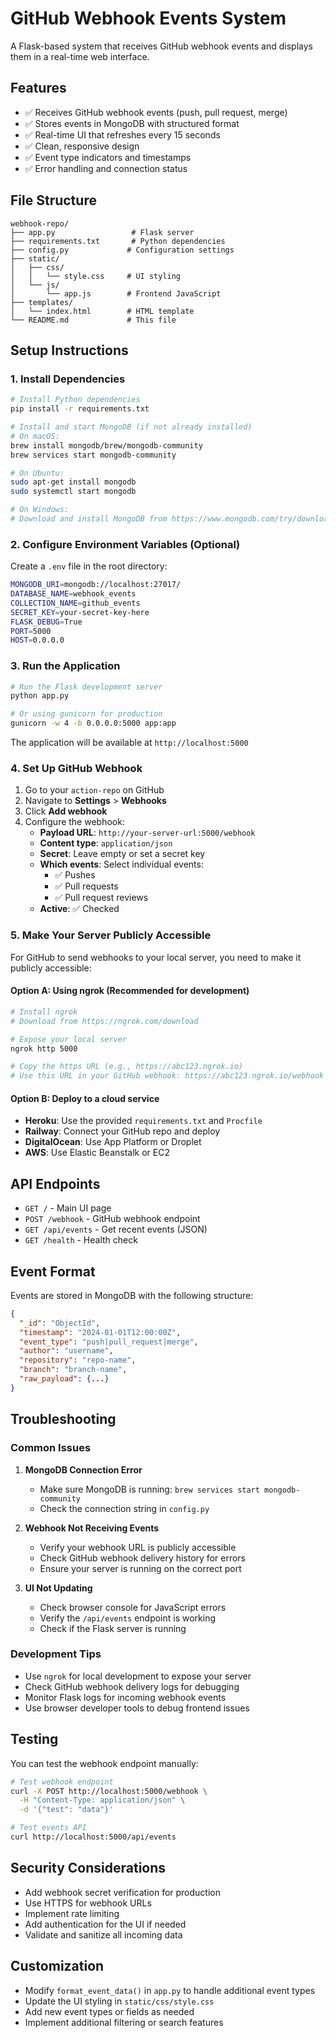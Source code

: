 # GitHub Webhook Events System

A Flask-based system that receives GitHub webhook events and displays them in a real-time web interface.

## Features

- ✅ Receives GitHub webhook events (push, pull request, merge)
- ✅ Stores events in MongoDB with structured format
- ✅ Real-time UI that refreshes every 15 seconds
- ✅ Clean, responsive design
- ✅ Event type indicators and timestamps
- ✅ Error handling and connection status

## File Structure

```
webhook-repo/
├── app.py                 # Flask server
├── requirements.txt       # Python dependencies
├── config.py             # Configuration settings
├── static/
│   ├── css/
│   │   └── style.css     # UI styling
│   └── js/
│       └── app.js        # Frontend JavaScript
├── templates/
│   └── index.html        # HTML template
└── README.md             # This file
```

## Setup Instructions

### 1. Install Dependencies

```bash
# Install Python dependencies
pip install -r requirements.txt

# Install and start MongoDB (if not already installed)
# On macOS:
brew install mongodb/brew/mongodb-community
brew services start mongodb-community

# On Ubuntu:
sudo apt-get install mongodb
sudo systemctl start mongodb

# On Windows:
# Download and install MongoDB from https://www.mongodb.com/try/download/community
```

### 2. Configure Environment Variables (Optional)

Create a `.env` file in the root directory:

```bash
MONGODB_URI=mongodb://localhost:27017/
DATABASE_NAME=webhook_events
COLLECTION_NAME=github_events
SECRET_KEY=your-secret-key-here
FLASK_DEBUG=True
PORT=5000
HOST=0.0.0.0
```

### 3. Run the Application

```bash
# Run the Flask development server
python app.py

# Or using gunicorn for production
gunicorn -w 4 -b 0.0.0.0:5000 app:app
```

The application will be available at `http://localhost:5000`

### 4. Set Up GitHub Webhook

1. Go to your `action-repo` on GitHub
2. Navigate to **Settings** > **Webhooks**
3. Click **Add webhook**
4. Configure the webhook:
   - **Payload URL**: `http://your-server-url:5000/webhook`
   - **Content type**: `application/json`
   - **Secret**: Leave empty or set a secret key
   - **Which events**: Select individual events:
     - ✅ Pushes
     - ✅ Pull requests
     - ✅ Pull request reviews
   - **Active**: ✅ Checked

### 5. Make Your Server Publicly Accessible

For GitHub to send webhooks to your local server, you need to make it publicly accessible:

#### Option A: Using ngrok (Recommended for development)

```bash
# Install ngrok
# Download from https://ngrok.com/download

# Expose your local server
ngrok http 5000

# Copy the https URL (e.g., https://abc123.ngrok.io)
# Use this URL in your GitHub webhook: https://abc123.ngrok.io/webhook
```

#### Option B: Deploy to a cloud service

- **Heroku**: Use the provided `requirements.txt` and `Procfile`
- **Railway**: Connect your GitHub repo and deploy
- **DigitalOcean**: Use App Platform or Droplet
- **AWS**: Use Elastic Beanstalk or EC2

## API Endpoints

- `GET /` - Main UI page
- `POST /webhook` - GitHub webhook endpoint
- `GET /api/events` - Get recent events (JSON)
- `GET /health` - Health check

## Event Format

Events are stored in MongoDB with the following structure:

```json
{
  "_id": "ObjectId",
  "timestamp": "2024-01-01T12:00:00Z",
  "event_type": "push|pull_request|merge",
  "author": "username",
  "repository": "repo-name",
  "branch": "branch-name",
  "raw_payload": {...}
}
```

## Troubleshooting

### Common Issues

1. **MongoDB Connection Error**
   - Make sure MongoDB is running: `brew services start mongodb-community`
   - Check the connection string in `config.py`

2. **Webhook Not Receiving Events**
   - Verify your webhook URL is publicly accessible
   - Check GitHub webhook delivery history for errors
   - Ensure your server is running on the correct port

3. **UI Not Updating**
   - Check browser console for JavaScript errors
   - Verify the `/api/events` endpoint is working
   - Check if the Flask server is running

### Development Tips

- Use `ngrok` for local development to expose your server
- Check GitHub webhook delivery logs for debugging
- Monitor Flask logs for incoming webhook events
- Use browser developer tools to debug frontend issues

## Testing

You can test the webhook endpoint manually:

```bash
# Test webhook endpoint
curl -X POST http://localhost:5000/webhook \
  -H "Content-Type: application/json" \
  -d '{"test": "data"}'

# Test events API
curl http://localhost:5000/api/events
```

## Security Considerations

- Add webhook secret verification for production
- Use HTTPS for webhook URLs
- Implement rate limiting
- Add authentication for the UI if needed
- Validate and sanitize all incoming data

## Customization

- Modify `format_event_data()` in `app.py` to handle additional event types
- Update the UI styling in `static/css/style.css`
- Add new event types or fields as needed
- Implement additional filtering or search features